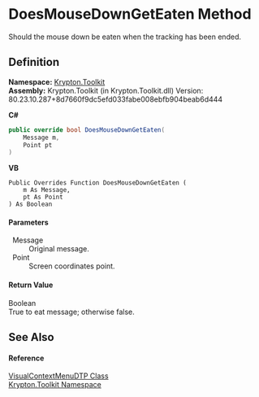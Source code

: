 # DoesMouseDownGetEaten Method


Should the mouse down be eaten when the tracking has been ended.



## Definition
**Namespace:** <a href="79d2eac2-21f4-54ff-7552-b20c33c30600.md">Krypton.Toolkit</a>  
**Assembly:** Krypton.Toolkit (in Krypton.Toolkit.dll) Version: 80.23.10.287+8d7660f9dc5efd033fabe008ebfb904beab6d444

**C#**
``` C#
public override bool DoesMouseDownGetEaten(
	Message m,
	Point pt
)
```
**VB**
``` VB
Public Overrides Function DoesMouseDownGetEaten ( 
	m As Message,
	pt As Point
) As Boolean
```



#### Parameters
<dl><dt>  Message</dt><dd>Original message.</dd><dt>  Point</dt><dd>Screen coordinates point.</dd></dl>

#### Return Value
Boolean  
True to eat message; otherwise false.

## See Also


#### Reference
<a href="378cb482-a69a-0a92-7c04-1a942802a5eb.md">VisualContextMenuDTP Class</a>  
<a href="79d2eac2-21f4-54ff-7552-b20c33c30600.md">Krypton.Toolkit Namespace</a>  
